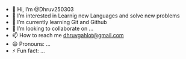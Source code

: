 - 👋 Hi, I’m @Dhruv250303
- 👀 I’m interested in Learnig new Languages and solve new problems
- 🌱 I’m currently learning Git and Github
- 💞️ I’m looking to collaborate on ...
- 📫 How to reach me dhruvgahlot@gmail.com
- 😄 Pronouns: ...
- ⚡ Fun fact: ...

<!---
Dhruv250303/Dhruv250303 is a ✨ special ✨ repository because its `README.md` (this file) appears on your GitHub profile.
You can click the Preview link to take a look at your changes.
--->
